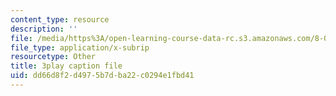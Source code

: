 ```yaml
---
content_type: resource
description: ''
file: /media/https%3A/open-learning-course-data-rc.s3.amazonaws.com/8-01sc-classical-mechanics-fall-2016/dd66d8f2d4975b7dba22c0294e1fbd41_nfawe03nvAY.vtt
file_type: application/x-subrip
resourcetype: Other
title: 3play caption file
uid: dd66d8f2-d497-5b7d-ba22-c0294e1fbd41
---
```

